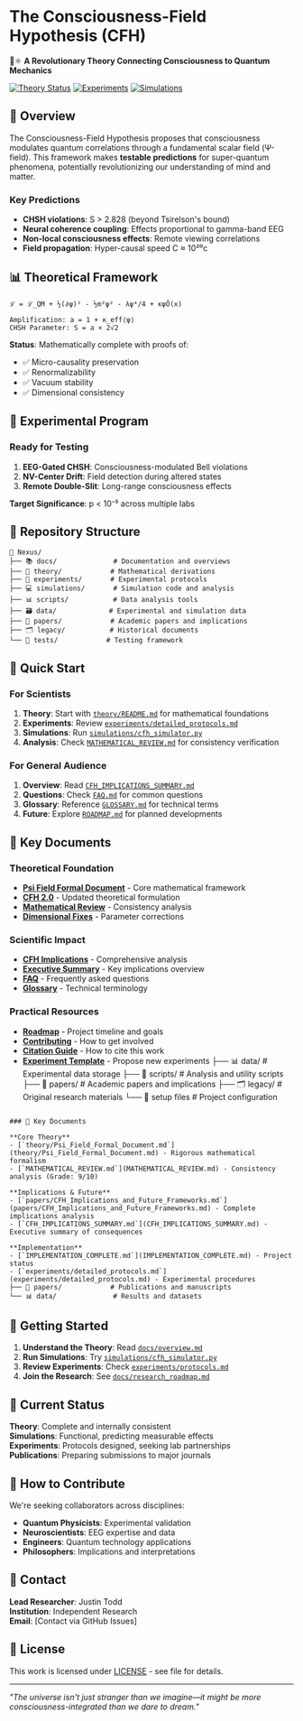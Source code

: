 # The Consciousness-Field Hypothesis (CFH)

🧠⚛️ **A Revolutionary Theory Connecting Consciousness to Quantum Mechanics**

[![Theory Status](https://img.shields.io/badge/Theory-Complete-green)](./docs/)
[![Experiments](https://img.shields.io/badge/Experiments-In%20Development-yellow)](./experiments/)
[![Simulations](https://img.shields.io/badge/Simulations-Functional-blue)](./simulations/)

## 🌟 Overview

The Consciousness-Field Hypothesis proposes that consciousness modulates quantum correlations through a fundamental scalar field (Ψ-field). This framework makes **testable predictions** for super-quantum phenomena, potentially revolutionizing our understanding of mind and matter.

### Key Predictions
- **CHSH violations**: S > 2.828 (beyond Tsirelson's bound)
- **Neural coherence coupling**: Effects proportional to gamma-band EEG
- **Non-local consciousness effects**: Remote viewing correlations
- **Field propagation**: Hyper-causal speed C ≈ 10²⁰c

## 📊 Theoretical Framework

```
ℒ = ℒ_QM + ½(∂ψ)² - ½m²ψ² - λψ⁴/4 + κψÔ(x)

Amplification: a = 1 + κ_eff⟨ψ⟩
CHSH Parameter: S = a × 2√2
```

**Status**: Mathematically complete with proofs of:
- ✅ Micro-causality preservation
- ✅ Renormalizability 
- ✅ Vacuum stability
- ✅ Dimensional consistency

## 🧪 Experimental Program

### Ready for Testing
1. **EEG-Gated CHSH**: Consciousness-modulated Bell violations
2. **NV-Center Drift**: Field detection during altered states  
3. **Remote Double-Slit**: Long-range consciousness effects

**Target Significance**: p < 10⁻⁵ across multiple labs

## 📁 Repository Structure

```
📂 Nexus/
├── 📚 docs/              # Documentation and overviews
├── 🧮 theory/            # Mathematical derivations  
├── 🧪 experiments/       # Experimental protocols
├── 💻 simulations/       # Simulation code and analysis
├── 📊 scripts/           # Data analysis tools
├── 🗃️ data/             # Experimental and simulation data
├── 📝 papers/            # Academic papers and implications
├── 🗂️ legacy/           # Historical documents
└── 🧪 tests/            # Testing framework
```

## 📖 Quick Start

### For Scientists
1. **Theory**: Start with [`theory/README.md`](./theory/README.md) for mathematical foundations
2. **Experiments**: Review [`experiments/detailed_protocols.md`](./experiments/detailed_protocols.md)
3. **Simulations**: Run [`simulations/cfh_simulator.py`](./simulations/cfh_simulator.py)
4. **Analysis**: Check [`MATHEMATICAL_REVIEW.md`](./MATHEMATICAL_REVIEW.md) for consistency verification

### For General Audience
1. **Overview**: Read [`CFH_IMPLICATIONS_SUMMARY.md`](./CFH_IMPLICATIONS_SUMMARY.md)
2. **Questions**: Check [`FAQ.md`](./FAQ.md) for common questions
3. **Glossary**: Reference [`GLOSSARY.md`](./GLOSSARY.md) for technical terms
4. **Future**: Explore [`ROADMAP.md`](./ROADMAP.md) for planned developments

## 🎯 Key Documents

### Theoretical Foundation
- [**Psi Field Formal Document**](./theory/Psi_Field_Formal_Document.md) - Core mathematical framework
- [**CFH 2.0**](./theory/CFH2.0.txt) - Updated theoretical formulation
- [**Mathematical Review**](./MATHEMATICAL_REVIEW.md) - Consistency analysis
- [**Dimensional Fixes**](./DIMENSIONAL_FIXES_SUMMARY.md) - Parameter corrections

### Scientific Impact
- [**CFH Implications**](./papers/CFH_Implications_and_Future_Frameworks.md) - Comprehensive analysis
- [**Executive Summary**](./CFH_IMPLICATIONS_SUMMARY.md) - Key implications overview
- [**FAQ**](./FAQ.md) - Frequently asked questions
- [**Glossary**](./GLOSSARY.md) - Technical terminology

### Practical Resources
- [**Roadmap**](./ROADMAP.md) - Project timeline and goals
- [**Contributing**](./CONTRIBUTING.md) - How to get involved
- [**Citation Guide**](./HOW_TO_CITE.md) - How to cite this work
- [**Experiment Template**](./experiments/experiment_proposal_template.md) - Propose new experiments
├── 📊 data/              # Experimental data storage
├── 📝 scripts/           # Analysis and utility scripts
├── 📄 papers/            # Academic papers and implications
├── 🗂️ legacy/            # Original research materials
└── 🔧 setup files        # Project configuration
```

### 🌟 Key Documents

**Core Theory**
- [`theory/Psi_Field_Formal_Document.md`](theory/Psi_Field_Formal_Document.md) - Rigorous mathematical formalism
- [`MATHEMATICAL_REVIEW.md`](MATHEMATICAL_REVIEW.md) - Consistency analysis (Grade: 9/10)

**Implications & Future**  
- [`papers/CFH_Implications_and_Future_Frameworks.md`](papers/CFH_Implications_and_Future_Frameworks.md) - Complete implications analysis
- [`CFH_IMPLICATIONS_SUMMARY.md`](CFH_IMPLICATIONS_SUMMARY.md) - Executive summary of consequences

**Implementation**
- [`IMPLEMENTATION_COMPLETE.md`](IMPLEMENTATION_COMPLETE.md) - Project status
- [`experiments/detailed_protocols.md`](experiments/detailed_protocols.md) - Experimental procedures
├── 📄 papers/            # Publications and manuscripts
└── 📊 data/              # Results and datasets
```

## 🚀 Getting Started

1. **Understand the Theory**: Read [`docs/overview.md`](./docs/README.md)
2. **Run Simulations**: Try [`simulations/cfh_simulator.py`](./simulations/cfh_simulator.py)
3. **Review Experiments**: Check [`experiments/protocols.md`](./experiments/)
4. **Join the Research**: See [`docs/research_roadmap.md`](./docs/research_roadmap.md)

## 🎯 Current Status

**Theory**: Complete and internally consistent  
**Simulations**: Functional, predicting measurable effects  
**Experiments**: Protocols designed, seeking lab partnerships  
**Publications**: Preparing submissions to major journals  

## 🤝 How to Contribute

We're seeking collaborators across disciplines:

- **Quantum Physicists**: Experimental validation
- **Neuroscientists**: EEG expertise and data
- **Engineers**: Quantum technology applications
- **Philosophers**: Implications and interpretations

## 📧 Contact

**Lead Researcher**: Justin Todd  
**Institution**: Independent Research  
**Email**: [Contact via GitHub Issues]

## 📜 License

This work is licensed under [LICENSE](./LICENSE) - see file for details.

---

*"The universe isn't just stranger than we imagine—it might be more consciousness-integrated than we dare to dream."*